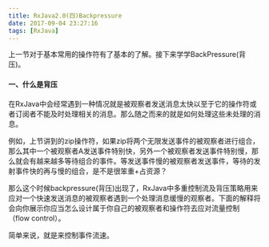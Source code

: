 ```yaml
---
title: RxJava2.0(四)Backpressure
date: 2017-09-04 23:27:16
tags: [RxJava]
---
```


上一节对于基本常用的操作符有了基本的了解。接下来学学BackPressure(背压)。

#### 一、什么是背压

在RxJava中会经常遇到一种情况就是被观察者发送消息太快以至于它的操作符或者订阅者不能及时处理相关的消息。那么随之而来的就是如何处理这些未处理的消息。

例如，上节讲到的zip操作符，如果zip将两个无限发送事件的被观察者进行组合，那么其中一个被观察者A发送事件特别快，另外一个被观察者发送事件特别慢，那么就会有越来越多等待组合的事件。等发送事件慢的被观察者发送事件，等待的发射事件快的再与慢的组合，是不是很笨重+占资源？

那么这个时候backpressure(背压)出现了，RxJava中多重控制流及背压策略用来应对一个快速发送消息的被观察者遇到一个处理消息缓慢的观察者。下面的解释将会向你展示你应当怎么设计属于你自己的被观察者和操作符去应对流量控制（flow control）。

简单来说，就是来控制事件流速。
